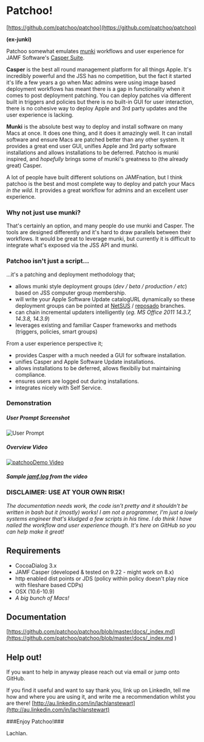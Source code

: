 Patchoo!
========

[https://github.com/patchoo/patchoo](https://github.com/patchoo/patchoo)

**(ex-junki)**


Patchoo somewhat emulates [munki](https://code.google.com/p/munki/) workflows and user experience for JAMF Software's [Casper Suite](http://www.jamfsoftware.com/products/casper-suite/).  

**Casper** is the best all round management platform for all things Apple. It's incredibly powerful and the JSS has no competition, but the fact it started it's life a few years a go when Mac admins were using image based deployment workflows has meant there is a gap in functionality when it comes to post deployment patching. You can deploy patches via different built in triggers and policies but  there is no built-in GUI for user interaction, there is no cohesive way to deploy Apple and 3rd party updates and the user experience is lacking.

**Munki** is the absolute best way to deploy and install software on many Macs at once. It does one thing, and it does it amazingly well. It can install software and ensure Macs are patched better than any other system. It provides a great end user GUI, unifies Apple and 3rd party software installations and allows installations to be deferred. Patchoo is munki inspired, and *hopefully* brings some of munki's greatness to (the already great) Casper.

A lot of people have built different solutions on JAMFnation, but I think patchoo is the best and most complete way to deploy and patch your Macs *in the wild*. It provides a great workflow for admins and an excellent user experience.

### Why not just use munki? ###

That's certainly an option, and many people do use munki and Casper. The tools are designed differently and it's  hard to draw parallels between their workflows. It would be great to leverage munki, but currently it is difficult to integrate what's exposed via the JSS API and munki.

### Patchoo isn't just a script... ###
  
...it's a patching and deployment methodology that;  

* allows munki style deployment groups (*dev / beta / production / etc*) based on JSS computer group membership.
* will write your Apple Software Update catalogURL dynamically so these deployment groups can be pointed at [NetSUS](https://jamfnation.jamfsoftware.com/viewProduct.html?id=180&view=info) / [reposado](https://github.com/wdas/reposado) branches.
* can chain incremental updaters intelligently (*eg. MS Office 2011 14.3.7, 14.3.8, 14.3.9*)
* leverages existing and familiar Casper frameworks and methods (triggers, policies, smart groups) 

From a user experience perspective it;   

* provides Casper with a much needed a GUI for software installation.
* unifies Casper and Apple Software Update installations.
* allows installations to be deferred, allows flexibiliy but maintaining compliance.
* ensures users are logged out during installations.
* integrates nicely with Self Service.

### Demonstration ###

##### User Prompt Screenshot #####

![User Prompt](https://raw.githubusercontent.com/patchoo/patchoo/master/docs/images/prompt.png)

##### Overview Video #####
	
[![patchooDemo Video](http://img.youtube.com/vi/aeOOPHH3-NY/0.jpg)](http://www.youtube.com/watch?v=aeOOPHH3-NY)

##### Sample [jamf.log](https://github.com/patchoo/patchoo/blob/master/docs/jamf_patchoo.log.txt) from the video 


### DISCLAIMER: USE AT YOUR OWN RISK! ###

*The documentation needs work, the code isn't pretty and it shouldn't be written in bash but it (mostly) works! I am not a programmer, I'm just a lowly systems engineer that's kludged a few scripts in his time. I do think I have nailed the workflow and user experience though. It's here on GitHub so you can help make it great!*


Requirements
------------
* CocoaDialog 3.x
* JAMF Casper (developed & tested on 9.22 - might work on 8.x)
* http enabled dist points or JDS (policy within policy doesn't play nice with fileshare based CDPs)
* OSX (10.6-10.9)
* *A big bunch of Macs!*


Documentation
-------------
     
[https://github.com/patchoo/patchoo/blob/master/docs/_index.md](https://github.com/patchoo/patchoo/blob/master/docs/_index.md )


Help out!
---------


If you want to help in anyway please reach out via email or jump onto GitHub.

If you find it useful and want to say thank you, link up on LinkedIn, tell me how and where you are using it, and write me a recommendation whilst you are there! [http://au.linkedin.com/in/lachlanstewart](http://au.linkedin.com/in/lachlanstewart)

  
###Enjoy Patchoo!###

Lachlan.


